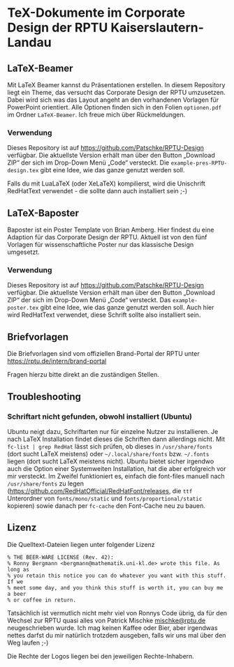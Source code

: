 TeX-Dokumente im Corporate Design der RPTU Kaiserslautern-Landau
=============

## LaTeX-Beamer
Mit LaTeX Beamer kannst du Präsentationen erstellen. In diesem Repository liegt ein Theme, das versucht das Corporate Design der RPTU umzusetzen. Dabei wird sich was das Layout angeht an den vorhandenen Vorlagen für PowerPoint orientiert. Alle Optionen finden sich in den Folien `optionen.pdf` im Ordner `LaTeX-Beamer`. Ich freue mich über Rückmeldungen. 

### Verwendung
Dieses Repository ist auf https://github.com/Patschke/RPTU-Design verfügbar. Die aktuellste Version erhält man über den Button „Download ZIP“ der sich im Drop-Down Menü „Code“ versteckt. Die `example-pres-RPTU-design.tex` gibt eine Idee, wie das ganze genutzt werden soll. 

Falls du mit LuaLaTeX (oder XeLaTeX) kompilierst, wird die Unischrift RedHatText verwendet - die sollte dann auch installiert sein ;-)

## LaTeX-Baposter
Baposter ist ein Poster Template von Brian Amberg. Hier findest du eine Adaption für das Corporate Design der RPTU. Aktuell ist von den fünf Vorlagen
für wissenschaftliche Poster nur das klassische Design umgesetzt. 

### Verwendung
Dieses Repository ist auf https://github.com/Patschke/RPTU-Design verfügbar. Die aktuellste Version erhält man über den Button „Download ZIP“ der sich im Drop-Down Menü „Code“ versteckt. Das `example-poster.tex` gibt eine Idee, wie das ganze genutzt werden soll. Auch hier wird RedHatText verwendet, diese Schrift sollte also installiert sein. 

## Briefvorlagen 
Die Briefvorlagen sind vom offiziellen Brand-Portal der RPTU unter https://rptu.de/intern/brand-portal

Fragen hierzu bitte direkt an die zuständigen Stellen. 

## Troubleshooting

### Schriftart nicht gefunden, obwohl installiert (Ubuntu)
Ubuntu neigt dazu, Schriftarten nur für einzelne Nutzer zu installieren. Je nach LaTeX Installation findet dieses die Schriften dann allerdings nicht. Mit `fc-list | grep RedHat` lässt sich prüfen, ob dieses in `/usr/share/fonts` (dort sucht LaTeX meistens) oder `~/.local/share/fonts` bzw. `~/.fonts` liegen (dort sucht LaTeX meistens nicht). Ubuntu bietet sicher irgendwo auch die Option einer Systemweiten Installation, hat die aber erfolgreich vor mir versteckt. Im Zweifel funktioniert es, einfach die font-files manuell nach `/usr/share/fonts` zu legen (https://github.com/RedHatOfficial/RedHatFont/releases,  die `ttf` Unterordner von `fonts/mono/static` und `fonts/proportional/static` kopieren) sowie danach per `fc-cache` den Font-Cache neu zu bauen. 


## Lizenz

Die Quelltext-Dateien liegen unter folgender Lizenz
	
	% THE BEER-WARE LICENSE (Rev. 42):
	% Ronny Bergmann <bergmann@mathematik.uni-kl.de> wrote this file. As long as
	% you retain this notice you can do whatever you want with this stuff. If we
	% meet some day, and you think this stuff is worth it, you can buy me a beer
	% or coffee in return.

Tatsächlich ist vermutlich nicht mehr viel von Ronnys Code übrig, da für den Wechsel zur RPTU quasi alles von Patrick Mischke <mischke@rptu.de> neugeschrieben 
wurde. Ich mag keinen Kaffee oder Bier, aber irgendwas nettes darfst du mir natürlich trotzdem ausgeben, falls wir uns mal über den Weg laufen ;-)

Die Rechte der Logos liegen bei den jeweiligen Rechte-Inhabern.
